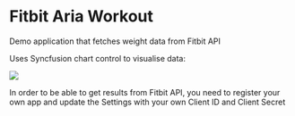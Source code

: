 # Fitbit Aria Workout

Demo application that fetches weight data from Fitbit API


Uses Syncfusion chart control to visualise data:

![](https://s3-eu-west-1.amazonaws.com/vpblogimg/2016/01/fitbit-aria-weight-chart.png)

In order to be able to get results from Fitbit API, you need to register your own app and update the Settings with your own Client ID and Client Secret
